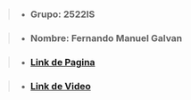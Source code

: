 > - ### **Grupo:** 2522IS

> - ### **Nombre:** Fernando Manuel Galvan <link href="https://github.com/FeR707/FeR707/blob/main/asset/esfera-4.svg" rel="stylesheet">

> - ### <a href="https://pelicula-02.herokuapp.com/" target="_blank">Link de Pagina</a>

> - ### <a href="https://www.youtube.com/watch?v=YnbWZ5Tt4Fw" target="_blank">Link de Video</a>
